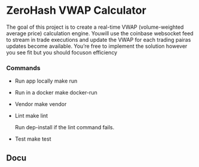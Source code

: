 # ZeroHash VWAP Calculator

The goal of this project is to create a real-time VWAP (volume-weighted average price) calculation engine. Youwill use the coinbase websocket feed to stream in trade executions and update the VWAP for each trading pairas updates become available. You’re free to implement the solution however you see fit but you should focuson efficiency

### Commands

* Run app locally
    make run

* Run in a docker
    make docker-run

* Vendor 
    make vendor

* Lint
    make lint

    Run 
    dep-install
    if the lint command fails.

* Test
    make test

## Docu